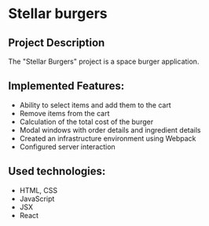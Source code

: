# **Stellar burgers**

## Project Description
The "Stellar Burgers" project is a space burger application.

## Implemented Features:
* Ability to select items and add them to the cart
* Remove items from the cart
* Calculation of the total cost of the burger
* Modal windows with order details and ingredient details
* Created an infrastructure environment using Webpack
* Configured server interaction

## Used technologies:
* HTML, CSS
* JavaScript
* JSX
* React
